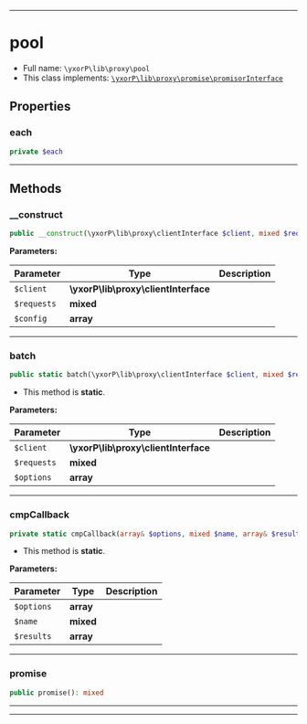 ***

# pool





* Full name: `\yxorP\lib\proxy\pool`
* This class implements:
[`\yxorP\lib\proxy\promise\promisorInterface`](./promise/promisorInterface.md)



## Properties


### each



```php
private $each
```






***

## Methods


### __construct



```php
public __construct(\yxorP\lib\proxy\clientInterface $client, mixed $requests, array $config = []): mixed
```








**Parameters:**

| Parameter | Type | Description |
|-----------|------|-------------|
| `$client` | **\yxorP\lib\proxy\clientInterface** |  |
| `$requests` | **mixed** |  |
| `$config` | **array** |  |




***

### batch



```php
public static batch(\yxorP\lib\proxy\clientInterface $client, mixed $requests, array $options = []): mixed
```



* This method is **static**.




**Parameters:**

| Parameter | Type | Description |
|-----------|------|-------------|
| `$client` | **\yxorP\lib\proxy\clientInterface** |  |
| `$requests` | **mixed** |  |
| `$options` | **array** |  |




***

### cmpCallback



```php
private static cmpCallback(array& $options, mixed $name, array& $results): mixed
```



* This method is **static**.




**Parameters:**

| Parameter | Type | Description |
|-----------|------|-------------|
| `$options` | **array** |  |
| `$name` | **mixed** |  |
| `$results` | **array** |  |




***

### promise



```php
public promise(): mixed
```











***


***

